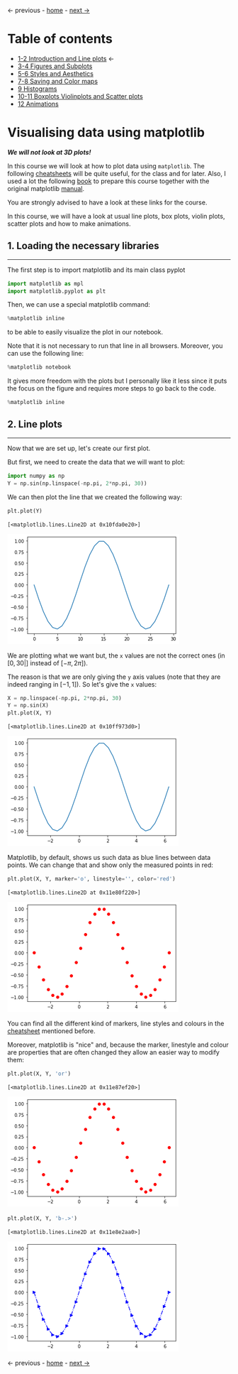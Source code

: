 &larr; previous - [home](https://guignardlab.github.io/CenTuri-Course-2022/) - [next &rarr;](../3-4-Figures-and-Subplots/3-4-Figures-and-Subplots.md)

# Table of contents
* [1-2 Introduction and Line plots](../1-2-Intro-and-Line-plots/1-2-Intro-and-Line-plots.md) &larr;
* [3-4 Figures and Subplots](../3-4-Figures-and-Subplots/3-4-Figures-and-Subplots.md)
* [5-6 Styles and Aesthetics](../5-6-Styles-and-Aesthetics/5-6-Styles-and-Aesthetics.md)
* [7-8 Saving and Color maps](../7-8-Saving-and-Color-maps/7-8-Saving-and-Color-maps.md)
* [9 Histograms](../9-Histograms/9-Histograms.md)
* [10-11 Boxplots Violinplots and Scatter plots](../10-11-Boxplots-Violinplots-and-Scatter-plots/10-11-Boxplots-Violinplots-and-Scatter-plots.md)
* [12 Animations](../12-Animations/12-Animations.md)

# Visualising data using matplotlib

__*We will not look at 3D plots!*__

In this course we will look at how to plot data using `matplotlib`.
The following [cheatsheets](https://matplotlib.org/cheatsheets/) will be quite useful, for the class and for later.
Also, I used a lot the following [book](https://github.com/rougier/scientific-visualization-book) to prepare this course together with the original matplotlib [manual](https://matplotlib.org/stable/index.html).

You are strongly advised to have a look at these links for the course.

In this course, we will have a look at usual line plots, box plots, violin plots, scatter plots and how to make animations.

## 1. Loading the necessary libraries
---
The first step is to import matplotlib and its main class pyplot


```python
import matplotlib as mpl
import matplotlib.pyplot as plt
```

Then, we can use a special matplotlib command:
```python
%matplotlib inline
```
to be able to easily visualize the plot in our notebook.

Note that it is not necessary to run that line in all browsers.
Moreover, you can use the following line:
```python
%matplotlib notebook
```

It gives more freedom with the plots but I personally like it less since it puts the focus on the figure and requires more steps to go back to the code.


```python
%matplotlib inline
```

## 2. Line plots
---

Now that we are set up, let's create our first plot.

But first, we need to create the data that we will want to plot:




```python
import numpy as np
Y = np.sin(np.linspace(-np.pi, 2*np.pi, 30))
```

We can then plot the line that we created the following way:


```python
plt.plot(Y)
```




    [<matplotlib.lines.Line2D at 0x10fda0e20>]




    
![png](output_8_1.png)
    


We are plotting what we want but, the `x` values are not the correct ones (in $[0, 30|]$ instead of $[-\pi, 2\pi]$).

The reason is that we are only giving the `y` axis values (note that they are indeed ranging in $[-1, 1]$). So let's give the `x` values:




```python
X = np.linspace(-np.pi, 2*np.pi, 30)
Y = np.sin(X)
plt.plot(X, Y)
```




    [<matplotlib.lines.Line2D at 0x10ff973d0>]




    
![png](output_10_1.png)
    


Matplotlib, by default, shows us such data as blue lines between data points. We can change that and show only the measured points in red:


```python
plt.plot(X, Y, marker='o', linestyle='', color='red')
```




    [<matplotlib.lines.Line2D at 0x11e80f220>]




    
![png](output_12_1.png)
    


You can find all the different kind of markers, line styles and colours in the [cheatsheet](https://github.com/matplotlib/cheatsheets#cheatsheets) mentioned before.

Moreover, matplotlib is "nice" and, because the marker, linestyle and colour are properties that are often changed they allow an easier way to modify them:


```python
plt.plot(X, Y, 'or')
```




    [<matplotlib.lines.Line2D at 0x11e87ef20>]




    
![png](output_14_1.png)
    



```python
plt.plot(X, Y, 'b-.>')
```




    [<matplotlib.lines.Line2D at 0x11e8e2aa0>]




    
![png](output_15_1.png)
    

&larr; previous - [home](https://guignardlab.github.io/CenTuri-Course-2022/) - [next &rarr;](../3-4-Figures-and-Subplots/3-4-Figures-and-Subplots.md)